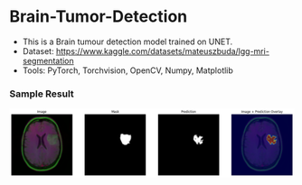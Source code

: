 # Brain-Tumor-Detection

* This is a Brain tumour detection model trained on UNET. 
* Dataset: https://www.kaggle.com/datasets/mateuszbuda/lgg-mri-segmentation 
* Tools: PyTorch, Torchvision, OpenCV, Numpy, Matplotlib

### Sample Result
![img](https://github.com/Anirban2205/Brain-Tumor-Detection/blob/main/Results/Sample%20Result.png?raw=true)
